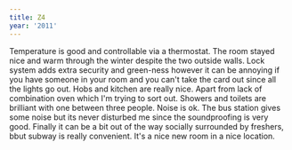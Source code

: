 ```yaml
---
title: Z4
year: '2011'
---
```


Temperature is good and controllable via a thermostat. The room stayed nice and warm through the winter despite the two outside walls. Lock system adds extra security and green-ness however it can be annoying if you have someone in your room and you can't take the card out since all the lights go out. Hobs and kitchen are really nice. Apart from lack of combination oven which I'm trying to sort out. Showers and toilets are brilliant with one between three people. Noise is ok. The bus station gives some noise but its never disturbed me since the soundproofing is very good. Finally it can be a bit out of the way socially surrounded by freshers, bbut subway is really convenient. It's a nice new room in a nice location.